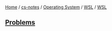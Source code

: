 [Home](https://mengxianbin.github.io) /
[cs-notes](https://mengxianbin.github.io/cs-notes/site) /
[Operating System](https://mengxianbin.github.io/cs-notes/site/Operating%20System) /
[WSL](https://mengxianbin.github.io/cs-notes/site/Operating%20System/WSL) /
[WSL](https://mengxianbin.github.io/cs-notes/site/Operating%20System/WSL/WSL)

## [Problems](https://mengxianbin.github.io/cs-notes/site/Operating%20System/WSL/WSL/Problems/)
